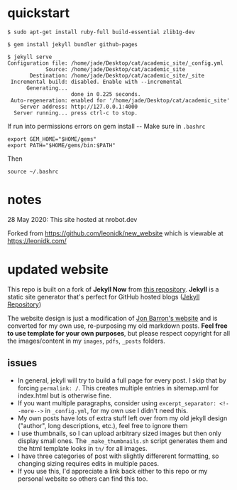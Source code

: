 # quickstart

```
$ sudo apt-get install ruby-full build-essential zlib1g-dev

$ gem install jekyll bundler github-pages

$ jekyll serve
Configuration file: /home/jade/Desktop/cat/academic_site/_config.yml
            Source: /home/jade/Desktop/cat/academic_site
       Destination: /home/jade/Desktop/cat/academic_site/_site
 Incremental build: disabled. Enable with --incremental
      Generating... 
                    done in 0.225 seconds.
 Auto-regeneration: enabled for '/home/jade/Desktop/cat/academic_site'
    Server address: http://127.0.0.1:4000
  Server running... press ctrl-c to stop.
```

If run into permissions errors on gem install  --
Make sure in `.bashrc`
```
export GEM_HOME="$HOME/gems"
export PATH="$HOME/gems/bin:$PATH"
```

Then
```
source ~/.bashrc
```

# notes

28 May 2020: This site hosted at nrobot.dev

Forked from 
https://github.com/leonidk/new_website which is viewable at https://leonidk.com/

# updated website

This repo is built on a fork of **Jekyll Now** from [this repository](https://github.com/barryclark/jekyll-now). **Jekyll** is a static site generator that's perfect for GitHub hosted blogs ([Jekyll Repository](https://github.com/jekyll/jekyll))

The website design is just a modification of [Jon Barron's website](https://jonbarron.info/) and is converted for my own use, re-purposing my old markdown posts. **Feel free to use template for your own purposes**, but please respect copyright for all the images/content in my `images`, `pdfs`, `_posts` folders. 



## issues
* In general, jekyll will try to build a full page for every post. I skip that by forcing `permalink: /`. This creates multiple entries in sitemap.xml for index.html but is otherwise fine. 
* If you want multiple paragraphs, consider using `excerpt_separator: <!--more-->` in `_config.yml`, for my own use I didn't need this. 
* My own posts have lots of extra stuff left over from my old jekyll design ("author", long descriptions, etc.), feel free to ignore them
* I use thumbnails, so I can upload arbitrary sized images but then only display small ones. The `_make_thumbnails.sh` script generates them and the html template looks in `tn/` for all images. 
* I have three categories of post with slightly differerent formatting, so changing sizing requires edits in multiple paces. 
* If you use this, I'd appreciate a link back either to this repo or my personal website so others can find this too. 
